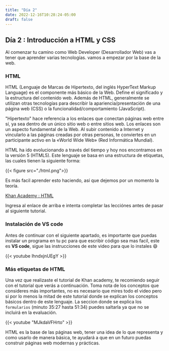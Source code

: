 ```yaml
---
title: "Día 2"
date: 2022-12-16T10:28:24-05:00 
draft: false
---
```


## Día 2 : Introducción a HTML y CSS

Al comenzar tu camino como Web Developer (Desarrollador Web) vas a tener que aprender varias tecnologías. vamos a empezar por la base de la web. 

### HTML

HTML (Lenguaje de Marcas de Hipertexto, del inglés HyperText Markup Language) es el componente más básico de la Web. Define el significado y la estructura del contenido web. Además de HTML, generalmente se utilizan otras tecnologías para describir la apariencia/presentación de una página web (CSS) o la funcionalidad/comportamiento (JavaScript).

"Hipertexto" hace referencia a los enlaces que conectan páginas web entre sí, ya sea dentro de un único sitio web o entre sitios web. Los enlaces son un aspecto fundamental de la Web. Al subir contenido a Internet y vincularlo a las páginas creadas por otras personas, te conviertes en un participante activo en la «World Wide Web» (Red Informática Mundial).

HTML ha ido evolucionando a través del tiempo y hoy nos encontramos en la versión 5 (HTML5). Este lenguaje se basa en una estructura de etiquetas, las cuales tienen la siguiente forma:

<!-- Cambiar imagen, el ejemplo es errado -->

{{< figure src="./html.png">}}

Es más facil aprender esto haciendo, así que dejemos por un momento la teoría.

[Khan Academy : HTML](https://es.khanacademy.org/computing/computer-programming/html-css/intro-to-html/v/making-webpages-intro)

Ingresa al enlace de arriba e intenta completar las lecciónes antes de pasar al siguiente tutorial.

### Instalación de VS code

Antes de continuar con el siguiente apartado, es importante que puedas instalar un programa en tu pc para que escribir código sea mas facil, este es **VS code**, sigue las instrucciones de este video para que lo instales 😄

{{< youtube lhndxjnUEgY >}}

### Más etiquetas de HTML

Una vez que realizaste el tutorial de Khan academy, te recomiendo seguir con el tutorial que verás a continuación. Toma nota de los conceptos que consideres más importantes, no es necesario que mires todo el video pero si por lo menos la mitad de este tutorial donde se explican los conceptos básicos dentro de este lenguaje. La seccion donde se explica los `formularios` (minuto 35:27 hasta 51:34) puedes saltarla ya que no se incluirá en la evaluación.

{{< youtube "MJkdaVFHrto" >}}

HTML es la base de las páginas web, tener una idea de lo que representa y como usarlo de manera básica, te ayudará a que en un futuro puedas construir páginas web modernas y prácticas.

